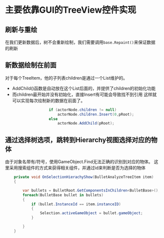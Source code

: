 # 主要依靠GUI的TreeView控件实现




## 刷新与重绘
在我们更新数据后，树不会重新绘制，我们需要调用`base.Repaint()`来保证数据的刷新


## 新数据绘制在前面
对于每个TreeItem，他的子列表children是通过一个List维护的。
+ AddChild()函数是自动放在这个List后面的，并提供了children的初始化功能
+ 而children最开始并没有初始化，直接Insert有可能会导致找不到引用
这样就可以实现每次绘制新的数据在前面了。
```c#
                    if (actorNode.children != null) 
                        actorNode.children.Insert(0,pRoot);
                    else
                        actorNode.AddChild(pRoot);
```


## 通过选择树选项，跳转到Hierarchy视图选择对应的物体
由于对象名带有/符号，使用GameObject.Find无法正确的识别到对应的物体。
这里采用搜索组件的方式来获得相关组件，并通过id来判断是否为选择的物体
```c#
    private void OnSelectionHierachyShow(BulletAnalyzeTreeItem item)
    {

        var bullets = BulletRoot.GetComponentsInChildren<BulletBase>(); //Bullet使用Find找到的根节点
        foreach(BulletBase bullet in bullets)
        {
            if (bullet.InstanceId == item.instanceID)
            {
                Selection.activeGameObject = bullet.gameObject;
            }

        }
    }
```